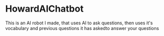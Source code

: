 # HowardAIChatbot
This is an AI robot I made, that uses AI to ask questions, then uses it's vocabulary and previous questions it has askedto answer your questions
